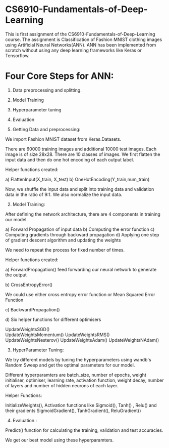# CS6910-Fundamentals-of-Deep-Learning

This is first assignment of the CS6910-Fundamentals-of-Deep-Learning course. The assignment is Classification of Fashion MNIST clothing images using Artificial Neural 
Networks(ANN).   ANN has been  implemented from scratch without using any deep learning frameworks like Keras or Tensorflow.


# Four Core Steps for ANN:

1) Data preprocessing and splitting.
2) Model Training
3) Hyperparameter tuning
4) Evaluation

1) Getting Data and preprocessing:

We import Fashion MNIST dataset from Keras.Datasets. 

There are 60000 training images and additional 10000 test images. Each image is of size 28x28. There are 10 classes of images.
We first flatten the input data and then do one hot encoding of each output label.

Helper functions created:

a) FlattenInput(X_train, X_test)
b) OneHotEncoding(Y_train,num_train)

Now, we shuffle the input data and split into training data and validation data in the ratio of 9:1. We also normalize the input data.


2) Model Training:

After defining the network architecture, there are 4 components in training our model.

a) Forward Propagation of input data
b) Computing the error function
c) Computing gradients through backward propagation
d) Applying one step of gradient descent algorithm and updating the weights 

We need to repeat the process for fixed number of times.

Helper functions created:

a) ForwardPropagation()
 feed forwarding our neural network to generate the output
 
b) CrossEntropyError()

We could use either cross entropy error function or Mean Squared Error Function

c) BackwardPropagation()

d) Six helper functions for different optimisers

UpdateWeightsSGD()   
UpdateWeightsMomentum()
UpdateWeightsRMS()
UpdateWeightsNesterov()
UpdateWeightsAdam()
UpdateWeightsNAdam()


3) HyperParameter Tuning:

We try different models by tuning the hyperparameters using wandb's Random Sweep and get the optimal parameters for our model.

Different hyperparamters are batch_size, number of epochs, weight initialiser, optimiser, learning rate, activation function, weight decay, number of layers and number of hidden neurons of each layer.

Helper Functions: 

InitializeWeights(),  Activation functions like Sigmoid(), Tanh() , Relu() and their gradients SigmoidGradient(), TanhGradient(), ReluGradient()




4) Evaluation :

Predict() function for calculating the training, validation and test accuracies.

We get our best model using these hyperparamters.





